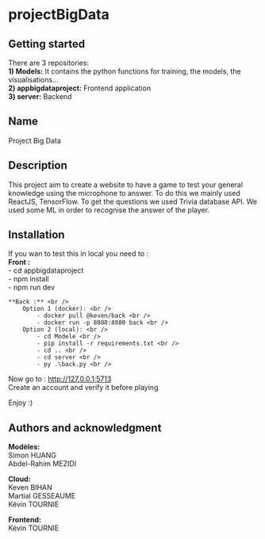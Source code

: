 # projectBigData


## Getting started

There are 3 repositories: <br />
**1) Models:** It contains the python functions for training, the models, the visualisations... <br />
**2) appbigdataproject:** Frontend application <br />
**3) server:** Backend <br />

## Name
Project Big Data

## Description
This project aim to create a website to have a game to test your general knowledge using the microphone to answer. To do this we mainly used ReactJS, TensorFlow. To get the questions we used Trivia database API. We used some ML in order to recognise the answer of the player. 

## Installation
If you wan to test this in local you need to : <br />
	**Front :** <br />
		- cd appbigdataproject <br />
		- npm install <br />
		- npm run dev <br />

	**Back :** <br />
		Option 1 (docker): <br />
			- docker pull @keven/back <br />
			- docker run -p 8080:8080 back <br />
		Option 2 (local): <br />
			- cd Modele <br />
			- pip install -r requirements.txt <br />
			- cd .. <br />
			- cd server <br />
			- py .\back.py <br />

Now go to : http://127.0.0.1:5713 <br />
Create an account and verify it before playing <br />

Enjoy :)<br />


## Authors and acknowledgment
**Modèles:** <br />
Simon HUANG <br />
Abdel-Rahim MEZIDI <br />

**Cloud:** <br />
Keven BIHAN <br />
Martial GESSEAUME <br />
Kévin TOURNIE <br />

**Frontend:** <br />
Kévin TOURNIE <br />
